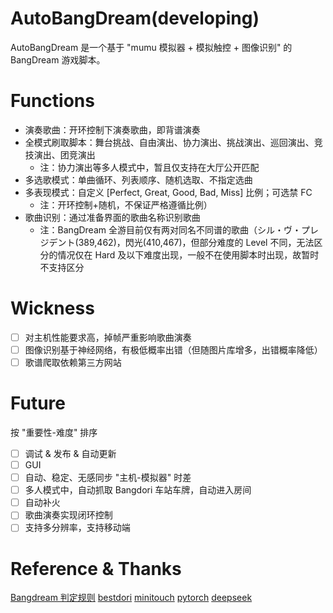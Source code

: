 # AutoBangDream(developing)

AutoBangDream 是一个基于 "mumu 模拟器 + 模拟触控 + 图像识别" 的 BangDream 游戏脚本。

# Functions
- 演奏歌曲：开环控制下演奏歌曲，即背谱演奏
- 全模式刷取脚本：舞台挑战、自由演出、协力演出、挑战演出、巡回演出、竞技演出、团竞演出
  - 注：协力演出等多人模式中，暂且仅支持在大厅公开匹配
- 多选歌模式：单曲循环、列表顺序、随机选取、不指定选曲
- 多表现模式：自定义 [Perfect, Great, Good, Bad, Miss] 比例；可选禁 FC
  - 注：开环控制+随机，不保证严格遵循比例）
- 歌曲识别：通过准备界面的歌曲名称识别歌曲
  - 注：BangDream 全游目前仅有两对同名不同谱的歌曲（シル・ヴ・プレジデント(389,462)，閃光(410,467)，但部分难度的 Level 不同，无法区分的情况仅在 Hard 及以下难度出现，一般不在使用脚本时出现，故暂时不支持区分

# Wickness
- [ ] 对主机性能要求高，掉帧严重影响歌曲演奏
- [ ] 图像识别基于神经网络，有极低概率出错（但随图片库增多，出错概率降低）
- [ ] 歌谱爬取依赖第三方网站

# Future
按 "重要性-难度" 排序
- [ ] 调试 & 发布 & 自动更新
- [ ] GUI
- [ ] 自动、稳定、无感同步 "主机-模拟器" 时差
- [ ] 多人模式中，自动抓取 Bangdori 车站车牌，自动进入房间
- [ ] 自动补火
- [ ] 歌曲演奏实现闭环控制
- [ ] 支持多分辨率，支持移动端

# Reference & Thanks

[Bangdream 判定规则](https://bbs.nga.cn/read.php?tid=37717081&rand=669)
[bestdori](https://bestdori.com/info/songs/)
[minitouch](https://github.com/openstf/minitouch)
[pytorch](https://github.com/pytorch/pytorch)
[deepseek](https://chat.deepseek.com/)